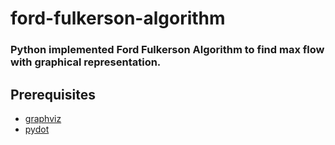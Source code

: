 # ford-fulkerson-algorithm
### Python implemented Ford Fulkerson Algorithm to find max flow with graphical representation.

## Prerequisites ##
* [graphviz](https://pypi.org/project/graphviz/)
* [pydot](https://pypi.org/project/pydot/)
